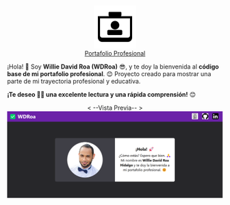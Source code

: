 <p align="center">
    <a href="https://www.linkToPortfolio" target="_blank">
        <img src="./assets/favicon.svg" alt="Logo" width="100" height="100">
        <br/>Portafolio Profesional        
    </a>
</p>

¡Hola! 🙂 Soy **Willie David Roa (WDRoa)** 😎, y te doy la bienvenida al **código base de mi portafolio profesional**. 😊 Proyecto creado para mostrar una parte de mi trayectoria profesional y educativa.

**¡Te deseo 🙏🏼 una excelente lectura y una rápida comprensión!** 😊

<p align="center">
    < --Vista Previa-- > <br/>
    <a href="https://www.linkToPortfolio" target="_blank">
        <img src="./assets/preview.png" alt="Preview">
    </a> 
</p>


 
